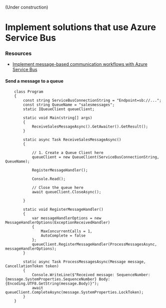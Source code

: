 (Under construction)
# Implement solutions that use Azure Service Bus

### Resources
* [Implement message-based communication workflows with Azure Service Bus](https://docs.microsoft.com/en-us/learn/modules/implement-message-workflows-with-service-bus/)

#### Send a message to a queue
```dotnet
    class Program
    {
        const string ServiceBusConnectionString = "Endpoint=sb://...";
        const string QueueName = "salesmessages";
        static IQueueClient queueClient;

        static void Main(string[] args)
        {
            ReceiveSalesMessageAsync().GetAwaiter().GetResult();
        }

        static async Task ReceiveSalesMessageAsync()
        {

            // 1. Create a Queue Client here
            queueClient = new QueueClient(ServiceBusConnectionString, QueueName);

            RegisterMessageHandler();
        
            Console.Read();

            // Close the queue here
            await queueClient.CloseAsync();

        }

        static void RegisterMessageHandler()
        {
            var messageHandlerOptions = new MessageHandlerOptions(ExceptionReceivedHandler)
            {
                MaxConcurrentCalls = 1,
                AutoComplete = false
            };
            queueClient.RegisterMessageHandler(ProcessMessagesAsync, messageHandlerOptions);
        }

        static async Task ProcessMessagesAsync(Message message, CancellationToken token)
        {
            Console.WriteLine($"Received message: SequenceNumber:{message.SystemProperties.SequenceNumber} Body:{Encoding.UTF8.GetString(message.Body)}");
            await queueClient.CompleteAsync(message.SystemProperties.LockToken);
        }
    }
```
